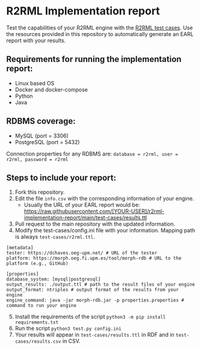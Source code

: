 # R2RML Implementation report

Test the capabilities of your R2RML engine with the [R2RML test cases](https://www.w3.org/2001/sw/rdb2rdf/test-cases/).
Use the resources provided in this repository to automatically generate an EARL report with your results.


## Requirements for running the implementation report:

- Linux based OS
- Docker and docker-compose
- Python
- Java

## RDBMS coverage:

- MySQL (port = 3306)
- PostgreSQL (port = 5432)

Connection properties for any RDBMS are: `database = r2rml, user = r2rml, password = r2rml`

## Steps to include your report:

1. Fork this repository.
2. Edit the file `info.csv` with the corresponding information of your engine.
	- Usually the URL of your EARL report would be: https://raw.githubusercontent.com/[YOUR-USER]/r2rml-implementation-report/main/test-cases/results.ttl
3. Pull request to the main repository with the updated information.
4. Modify the test-cases/config.ini file with your information. Mapping path is always `test-cases/r2rml.ttl`.

```
[metadata]
tester: https://dchaves.oeg-upm.net/ # URL of the tester 
platform: https://morph.oeg.fi.upm.es/tool/morph-rdb # URL to the platform (e.g., GitHub)

[properties]
database_system: [mysql|postgresql]
output_results: ./output.ttl # path to the result files of your engine
output_format: ntriples # output format of the results from your engine
engine_command: java -jar morph-rdb.jar -p properties.properties # command to run your engine
```

5. Install the requirements of the script `python3 -m pip install requirements.txt`
6. Run the script `python3 test.py config.ini`
7. Your results will appear in `test-cases/results.ttl` in RDF and in `test-cases/results.csv` in CSV.

